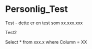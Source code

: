 # Personlig_Test

Test - dette er en test som xx.xxx.xxx

Test2

Select * from xxx.x
where Column = XX
